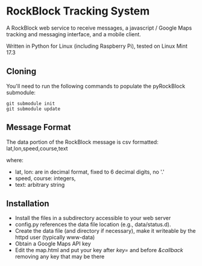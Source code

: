 # RockBlock Tracking System

A RockBlock web service to receive messages, a javascript / Google Maps
tracking and messaging interface, and a mobile client.

Written in Python for Linux (including Raspberry Pi), tested on Linux
Mint 17.3

## Cloning
You'll need to run the following commands to populate the pyRockBlock
submodule:

```
git submodule init
git submodule update
```

## Message Format
The data portion of the RockBlock message is csv formatted:
lat,lon,speed,course,text

where:
 * lat, lon: are in decimal format, fixed to 6 decimal digits, no '.'
 * speed, course: integers,
 * text: arbitrary string

## Installation
 
 * Install the files in a subdirectory accessible to your web server
 * config.py references the data file location (e.g., data/status.d). 
 * Create the data file (and directory if necessary), make it writeable
by the httpd user (typically www-data)
 * Obtain a Google Maps API key
 * Edit the map.html and put your key after *key=* and before *&callback*
removing any key that may be there
